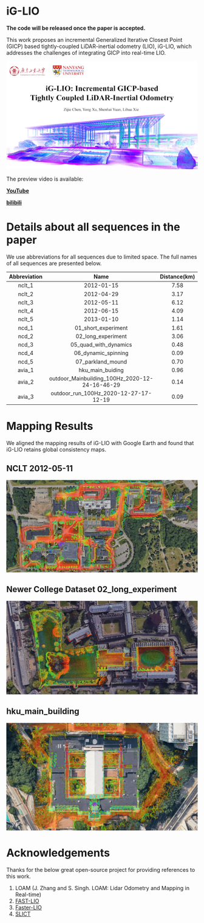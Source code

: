 # iG-LIO

**The code will be released once the paper is accepted.**



This work proposes an incremental Generalized Iterative Closest Point (GICP) based tightly-coupled LiDAR-inertial odometry (LIO), iG-LIO, which addresses the challenges of integrating GICP into real-time LIO. 

![ig_lio_cover](figures/ig_lio_cover.png)

The preview video is available: 

**[YouTube ](https://youtu.be/VZV84s6Sok4)**

**[bilibili](https://www.bilibili.com/video/BV1fj411X7U6/?vd_source=a23d841c4ace01eddfe9603b21e7891f)**

# Details about all sequences in the paper

We use abbreviations for all sequences due to limited space. The full names of all sequences are presented below.

| Abbreviation |                      Name                      | Distance(km) |
| :----------: | :--------------------------------------------: | :----------: |
|    nclt_1    |                   2012-01-15                   |     7.58     |
|    nclt_2    |                   2012-04-29                   |     3.17     |
|    nclt_3    |                   2012-05-11                   |     6.12     |
|    nclt_4    |                   2012-06-15                   |     4.09     |
|    nclt_5    |                   2013-01-10                   |     1.14     |
|    ncd_1     |              01_short_experiment               |     1.61     |
|    ncd_2     |               02_long_experiment               |     3.06     |
|    ncd_3     |             05_quad_with_dynamics              |     0.48     |
|    ncd_4     |              06_dynamic_spinning               |     0.09     |
|    ncd_5     |               07_parkland_mound                |     0.70     |
|    avia_1    |                hku_main_buiding                |     0.96     |
|    avia_2    | outdoor_Mainbuilding_100Hz_2020-12-24-16-46-29 |     0.14     |
|    avia_3    |     outdoor_run_100Hz_2020-12-27-17-12-19      |     0.09     |

# Mapping Results

We aligned the mapping results of iG-LIO with Google Earth and found that iG-LIO retains global consistency maps.

## NCLT 2012-05-11

![ig_nclt](figures/ig_nclt.png)

## Newer College Dataset 02_long_experiment

![ig_ncd](figures/ig_ncd.png)

## hku_main_building

![ig_hku](figures/ig_hku.png)

# Acknowledgements

Thanks for the below great open-source project for providing references to this work.

1. LOAM (J. Zhang and S. Singh. LOAM: Lidar Odometry and Mapping in Real-time)
2. [FAST-LIO](https://github.com/hku-mars/FAST_LIO)
3. [Faster-LIO](https://github.com/gaoxiang12/faster-lio)
4. [SLICT](https://github.com/brytsknguyen/slict)